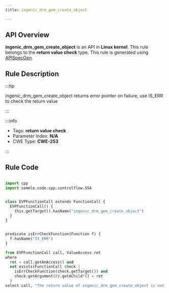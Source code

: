 ```yaml
---
title: ingenic_drm_gem_create_object

---
```



## API Overview
**ingenic_drm_gem_create_object** is an API in **Linux kernel**. This rule belongs to the **return value check** type. This rule is generated using [APISpecGen](../../tools/APISpecGen).
## Rule Description

:::tip

ingenic_drm_gem_create_object returns error pointer on failure, use IS_ERR to check the return value

:::

:::info

- Tags: **return value check**
- Parameter Index: **N/A**
- CWE Type: **CWE-253**

:::

## Rule Code
```python

import cpp
import semmle.code.cpp.controlflow.SSA


class EVPFunctionCall extends FunctionCall {
  EVPFunctionCall() {
    this.getTarget().hasName("ingenic_drm_gem_create_object")
  }
}


predicate isErrCheckFunction(Function f) {
  f.hasName("IS_ERR") 
}

from EVPFunctionCall call, ValueAccess ret
where
  ret = call.getAnAccess() and
  not exists(FunctionCall check |
    isErrCheckFunction(check.getTarget()) and
    check.getArgument(0).getAChild*() = ret
  )
select call, "The return value of ingenic_drm_gem_create_object is not checked with IS_ERR."
    
```